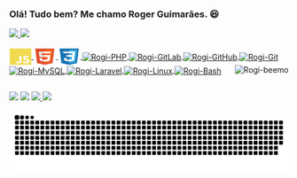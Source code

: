 ### Olá! Tudo bem? Me chamo Roger Guimarães. 😆


<!--
- 🔭 I’m currently working on ...
- 🌱 I’m currently learning ...
- 👯 I’m looking to collaborate on ...
- 🤔 I’m looking for help with ...
- 💬 Ask me about ...
- 📫 How to reach me: ...
- 😄 Pronouns: ...
- ⚡ Fun fact: ...
-->

 <div>
  <a href="https://github.com/rogergl">
  <img height="160em" src="https://github-readme-stats.vercel.app/api?username=rogergl&show_icons=true&theme=tokyonight&include_all_commits=true&count_private=true"/>
  <img height="160em" src="https://github-readme-stats.vercel.app/api/top-langs/?username=rogergl&layout=compact&langs_count=7&theme=tokyonight"/>
</div>

<div style="display: inline_block"><br>
  <img align="center" alt="Rogi-Js" height="30" width="40" src="https://raw.githubusercontent.com/devicons/devicon/master/icons/javascript/javascript-plain.svg">
  <img align="center" alt="Rogi-HTML" height="30" width="40" src="https://raw.githubusercontent.com/devicons/devicon/master/icons/html5/html5-original.svg">
  <img align="center" alt="Rogi-CSS" height="30" width="40" src="https://raw.githubusercontent.com/devicons/devicon/master/icons/css3/css3-original.svg">
  <img align="center" alt="Rogi-PHP" height="30" width="40" src="https://cdn.jsdelivr.net/gh/devicons/devicon/icons/php/php-original.svg">
<img align="center" alt="Rogi-GitLab" height="30" width="40" src="https://cdn.jsdelivr.net/gh/devicons/devicon/icons/gitlab/gitlab-original.svg">
  <img align="center" alt="Rogi-GitHub" height="30" width="40" src="https://cdn.jsdelivr.net/gh/devicons/devicon/icons/github/github-original.svg">
<img align="center" alt="Rogi-Git" height="30" width="40" src="https://cdn.jsdelivr.net/gh/devicons/devicon/icons/git/git-original.svg">
<img align="center" alt="Rogi-MySQL" height="30" width="40" src="https://cdn.jsdelivr.net/gh/devicons/devicon/icons/mysql/mysql-original.svg">
<img align="center" alt="Rogi-Laravel" height="30" width="40" src="https://cdn.jsdelivr.net/gh/devicons/devicon/icons/laravel/laravel-plain.svg">
<img align="center" alt="Rogi-Linux" height="30" width="40" src="https://cdn.jsdelivr.net/gh/devicons/devicon/icons/linux/linux-original.svg">
<img align="center" alt="Rogi-Bash" height="30" width="40" src="https://cdn.jsdelivr.net/gh/devicons/devicon/icons/bash/bash-original.svg">
  <img align="right" alt="Rogi-beemo" src="https://media.discordapp.net/attachments/770742898328338502/870657928791728128/tenora.gif">
</div>
 
##

<div>
  <a href="https://www.instagram.com/rogi.exe/?hl=pt-br" target="_blank"><img src="https://img.shields.io/badge/-Instagram-%23E4405F?style=for-the-badge&logo=instagram&logoColor=white" target="_blank"></a>
 	<a href="https://www.twitch.tv/dommyz" target="_blank"><img src="https://img.shields.io/badge/Twitch-9146FF?style=for-the-badge&logo=twitch&logoColor=white" target="_blank"></a>
  <a href = "mailto:rogerguima.lopez@gmail.com"><img src="https://img.shields.io/badge/-Gmail-%23333?style=for-the-badge&logo=gmail&logoColor=white" target="_blank">
</a>
  <a href="https://www.linkedin.com/in/roger-guimar%C3%A3es-575619195" target="_blank"><img src="https://img.shields.io/badge/-LinkedIn-%230077B5?style=for-the-badge&logo=linkedin&logoColor=white" target="_blank">
 </a>
 
![Snake animation](https://github.com/rogergl/rogergl/blob/output/github-contribution-grid-snake.svg)
</div>
